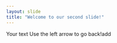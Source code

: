 ```yaml
---
layout: slide
title: "Welcome to our second slide!"
---
```

Your text
Use the left arrow to go back!add
